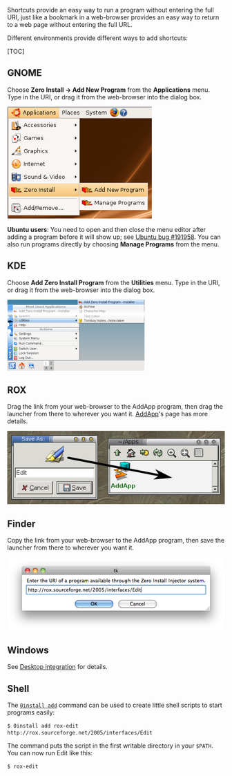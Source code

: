 Shortcuts provide an easy way to run a program without entering the full URI, just like a bookmark in a web-browser provides an easy way to return to a web page without entering the full URL.

Different environments provide different ways to add shortcuts:

[TOC]

## GNOME

Choose **Zero Install -> Add New Program** from the **Applications** menu. Type in the URI, or drag it from the web-browser into the dialog box.

![Adding with GNOME](../img/tutorial/add-with-gnome.png)

**Ubuntu users**: You need to open and then close the menu editor after adding a program before it will show up; see [Ubuntu bug #191958](https://bugs.launchpad.net/ubuntu/+source/xdg-utils/+bug/191958). You can also run programs directly by choosing **Manage Programs** from the menu.

## KDE

Choose **Add Zero Install Program** from the **Utilities** menu. Type in the URI, or drag it from the web-browser into the dialog box.

![Adding with KDE](../img/tutorial/add-with-kde.png)

## ROX

Drag the link from your web-browser to the AddApp program, then drag the launcher from there to wherever you want it. [AddApp](http://rox.sourceforge.net/desktop/AddApp)'s page has more details.

![Adding with ROX](../img/tutorial/add-with-rox.png)

## Finder

Copy the link from your web-browser to the AddApp program, then save the launcher from there to wherever you want it.

![Adding with Finder](../img/tutorial/add-with-finder.png)

## Windows

See [Desktop integration](windows.md) for details.

## Shell

The [`0install add`](../details/cli.md#add) command can be used to create little shell scripts to start programs easily:

```shell
$ 0install add rox-edit http://rox.sourceforge.net/2005/interfaces/Edit
```

The command puts the script in the first writable directory in your `$PATH`. You can now run Edit like this:

```shell
$ rox-edit
```
